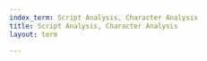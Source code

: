 ```yaml
---
index_term: Script Analysis, Character Analysis
title: Script Analysis, Character Analysis
layout: term

---
```

